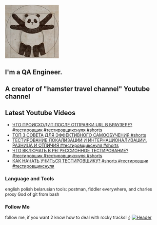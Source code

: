 [![Header](https://github.com/Bajnou/Alexey/blob/main/assets/pnd.png)](https://www.youtube.com/user/Stanleyxxl/)
## I'm a QA Engineer. 
## A creator of "hamster travel channel" Youtube channel 

## Latest Youtube Videos

<!-- YOUTUBE:START -->
- [ЧТО ПРОИСХОДИТ ПОСЛЕ ОТПРАВКИ URL В БРАУЗЕРЕ? #тестировщик #тестировщикснуля #shorts](https://www.youtube.com/watch?v=UNnkbH0ZVjM)
- [ТОП 3 СОВЕТА ДЛЯ ЭФФЕКТИВНОГО САМООБУЧЕНИЯ #shorts](https://www.youtube.com/watch?v=wNhKfvwE_ig)
- [ТЕСТИРОВАНИЕ ЛОКАЛИЗАЦИИ И ИНТЕРНАЦИОНАЛИЗАЦИИ. РАЗНИЦА И ОТЛИЧИЯ #тестировщикснуля #shorts](https://www.youtube.com/watch?v=YQjYBaq6hj4)
- [ЧТО ВКЛЮЧАТЬ В РЕГРЕССИОННОЕ ТЕСТИРОВАНИЕ? #тестировщик #тестировщикснуля #shorts](https://www.youtube.com/watch?v=ws_giXNx7-8)
- [КАК НАЧАТЬ УЧИТЬСЯ ТЕСТИРОВЩИКУ? #shorts #тестировщик #тестировщикснуля](https://www.youtube.com/watch?v=pUEaVP_0gS0)
<!-- YOUTUBE:END -->

### Language and Tools
english
polish
belarusian
tools: postman, fiddler everywhere, and charles proxy
God of git from bash

### Follow Me
follow me, if you want 2 know how to deal with rocky tracks! ;)
[![Header](https://img.shields.io/badge/Youtube-090909?style=for-the-badge&logo=youtube&logoColor=f70000)](https://www.youtube.com/user/Stanleyxxl?sub_confirmation=1)
